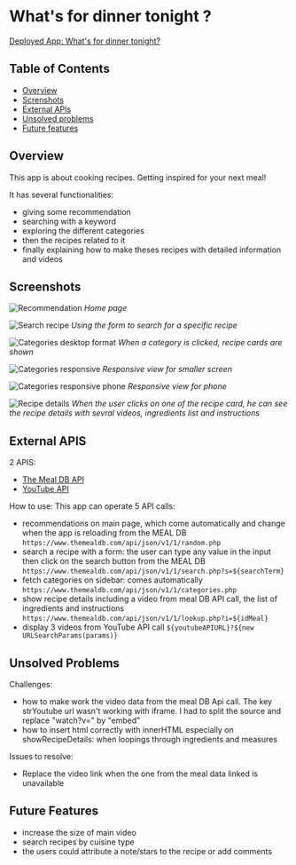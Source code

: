 # What's for dinner tonight ?

[Deployed App: What's for dinner tonight?](https://celinero.github.io/whats-for-dinner-tonight/)

## Table of Contents

- [Overview](#overview)
- [Screnshots](#screenshot)
- [External APIs](#external-apis)
- [Unsolved problems](#unsolved-problems)
- [Future features](#future-features)

## Overview

This app is about cooking recipes. Getting inspired for your next meal!

It has several functionalities:

- giving some recommendation
- searching with a keyword
- exploring the different categories
- then the recipes related to it
- finally explaining how to make theses recipes with detailed information and videos

## Screenshots

![Recommendation](./screenshots/recommendation.png)
_Home page_

![Search recipe](./screenshots/search_recipe.png)
_Using the form to search for a specific recipe_

![Categories desktop format](./screenshots/categories.png)
_When a category is clicked, recipe cards are shown_

![Categories responsive](./screenshots/categories_responsive.png)
_Responsive view for smaller screen_

![Categories responsive phone](./screenshots/categories_responsive2.png)
_Responsive view for phone_

![Recipe details](./screenshots/recipe_details.png)
_When the user clicks on one of the recipe card, he can see the recipe details with sevral videos, ingredients list and instructions_

## External APIS

2 APIS:

- [The Meal DB API](https://www.themealdb.com/api.php)
- [YouTube API](https://www.googleapis.com/youtube/v3/search)

How to use:
This app can operate 5 API calls:

- recommendations on main page, which come automatically and change when the app is reloading from the MEAL DB
  `https://www.themealdb.com/api/json/v1/1/random.php`
- search a recipe with a form: the user can type any value in the input then click on the search button from the MEAL DB
  `https://www.themealdb.com/api/json/v1/1/search.php?s=${searchTerm}`
- fetch categories on sidebar: comes automatically
  `https://www.themealdb.com/api/json/v1/1/categories.php`
- show recipe details including a video from meal DB API call, the list of ingredients and instructions
  `https://www.themealdb.com/api/json/v1/1/lookup.php?i=${idMeal}`
- display 3 videos from YouTube API call
  `${youtubeAPIURL}?${new URLSearchParams(params)}`

## Unsolved Problems

Challenges:

- how to make work the video data from the meal DB Api call. The key strYoutube url wasn't working with iframe. I had to split the source and replace "watch?v=" by "embed"
- how to insert html correctly with innerHTML especially on showRecipeDetails: when loopings through ingredients and measures

Issues to resolve:

- Replace the video link when the one from the meal data linked is unavailable

## Future Features

- increase the size of main video
- search recipes by cuisine type
- the users could attribute a note/stars to the recipe or add comments
